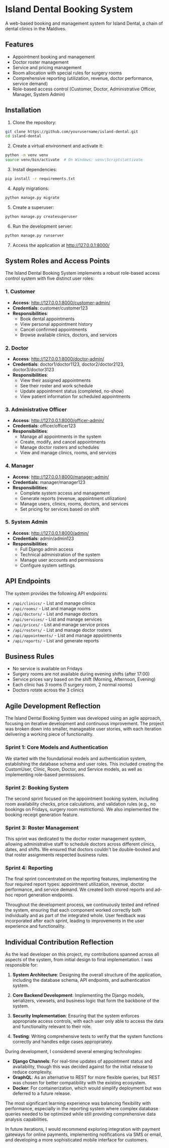 # Island Dental Booking System

A web-based booking and management system for Island Dental, a chain of dental clinics in the Maldives.

## Features

- Appointment booking and management
- Doctor roster management
- Service and pricing management
- Room allocation with special rules for surgery rooms
- Comprehensive reporting (utilization, revenue, doctor performance, service demand)
- Role-based access control (Customer, Doctor, Administrative Officer, Manager, System Admin)

## Installation

1. Clone the repository:

```bash
git clone https://github.com/yourusername/island-dental.git
cd island-dental
```

2. Create a virtual environment and activate it:

```bash
python -m venv venv
source venv/bin/activate  # On Windows: venv\Scripts\activate
```

3. Install dependencies:

```bash
pip install -r requirements.txt
```

4. Apply migrations:

```bash
python manage.py migrate
```

5. Create a superuser:

```bash
python manage.py createsuperuser
```

6. Run the development server:

```bash
python manage.py runserver
```

7. Access the application at http://127.0.0.1:8000/

## System Roles and Access Points

The Island Dental Booking System implements a robust role-based access control system with five distinct user roles:

### 1. Customer
- **Access**: http://127.0.0.1:8000/customer-admin/
- **Credentials**: customer/customer123
- **Responsibilities**:
  - Book dental appointments
  - View personal appointment history
  - Cancel confirmed appointments
  - Browse available clinics, doctors, and services

### 2. Doctor
- **Access**: http://127.0.0.1:8000/doctor-admin/
- **Credentials**: doctor1/doctor1123, doctor2/doctor2123, doctor3/doctor3123
- **Responsibilities**:
  - View their assigned appointments
  - See their roster and work schedule
  - Update appointment status (completed, no-show)
  - View patient information for scheduled appointments

### 3. Administrative Officer
- **Access**: http://127.0.0.1:8000/officer-admin/
- **Credentials**: officer/officer123
- **Responsibilities**:
  - Manage all appointments in the system
  - Create, modify, and cancel appointments
  - Manage doctor rosters and schedules
  - View and manage clinics, rooms, and services

### 4. Manager
- **Access**: http://127.0.0.1:8000/manager-admin/
- **Credentials**: manager/manager123
- **Responsibilities**:
  - Complete system access and management
  - Generate reports (revenue, appointment utilization)
  - Manage users, clinics, rooms, doctors, and services
  - Set pricing for services based on shift

### 5. System Admin
- **Access**: http://127.0.0.1:8000/admin/
- **Credentials**: admin/admin123
- **Responsibilities**:
  - Full Django admin access
  - Technical administration of the system
  - Manage user accounts and permissions
  - Configure system settings

## API Endpoints

The system provides the following API endpoints:

- `/api/clinics/` - List and manage clinics
- `/api/rooms/` - List and manage rooms
- `/api/doctors/` - List and manage doctors
- `/api/services/` - List and manage services
- `/api/prices/` - List and manage service prices
- `/api/rosters/` - List and manage doctor rosters
- `/api/appointments/` - List and manage appointments
- `/api/reports/` - List and generate reports

## Business Rules

- No service is available on Fridays
- Surgery rooms are not available during evening shifts (after 17:00)
- Service prices vary based on the shift (Morning, Afternoon, Evening)
- Each clinic has 3 rooms (1 surgery room, 2 normal rooms)
- Doctors rotate across the 3 clinics

## Agile Development Reflection

The Island Dental Booking System was developed using an agile approach, focusing on iterative development and continuous improvement. The project was broken down into smaller, manageable user stories, with each iteration delivering a working piece of functionality.

### Sprint 1: Core Models and Authentication
We started with the foundational models and authentication system, establishing the database schema and user roles. This included creating the CustomUser, Clinic, Room, Doctor, and Service models, as well as implementing role-based permissions.

### Sprint 2: Booking System
The second sprint focused on the appointment booking system, including room availability checks, price calculations, and validation rules (e.g., no bookings on Fridays, surgery room restrictions). We also implemented the booking receipt generation feature.

### Sprint 3: Roster Management
This sprint was dedicated to the doctor roster management system, allowing administrative staff to schedule doctors across different clinics, dates, and shifts. We ensured that doctors couldn't be double-booked and that roster assignments respected business rules.

### Sprint 4: Reporting
The final sprint concentrated on the reporting features, implementing the four required report types: appointment utilization, revenue, doctor performance, and service demand. We created both stored reports and ad-hoc report generation endpoints.

Throughout the development process, we continuously tested and refined the system, ensuring that each component worked correctly both individually and as part of the integrated whole. User feedback was incorporated after each sprint, leading to improvements in the user experience and functionality.

## Individual Contribution Reflection

As the lead developer on this project, my contributions spanned across all aspects of the system, from initial design to final implementation. I was responsible for:

1. **System Architecture**: Designing the overall structure of the application, including the database schema, API endpoints, and authentication system.

2. **Core Backend Development**: Implementing the Django models, serializers, viewsets, and business logic that form the backbone of the system.

3. **Security Implementation**: Ensuring that the system enforces appropriate access controls, with each user only able to access the data and functionality relevant to their role.

4. **Testing**: Writing comprehensive tests to verify that the system functions correctly and handles edge cases appropriately.

During development, I considered several emerging technologies:

- **Django Channels**: For real-time updates of appointment status and availability, though this was decided against for the initial release to reduce complexity.
- **GraphQL**: As an alternative to REST for more flexible queries, but REST was chosen for better compatibility with the existing ecosystem.
- **Docker**: For containerization, which would simplify deployment but was deferred to a future release.

The most significant learning experience was balancing flexibility with performance, especially in the reporting system where complex database queries needed to be optimized while still providing comprehensive data analysis capabilities.

In future iterations, I would recommend exploring integration with payment gateways for online payments, implementing notifications via SMS or email, and developing a more sophisticated mobile interface for customers. 